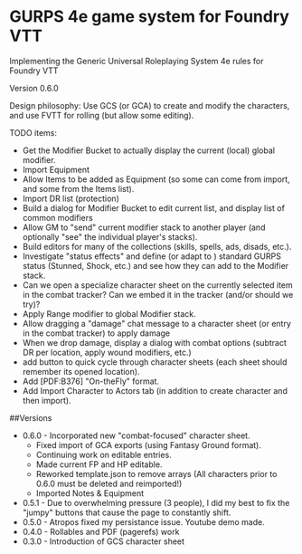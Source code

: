 # GURPS 4e game system for Foundry VTT
Implementing the Generic Universal Roleplaying System 4e rules for Foundry VTT

Version 0.6.0

Design philosophy: Use GCS (or GCA) to create and modify the characters, and use FVTT for rolling (but allow some editing).

TODO items:

- Get the Modifier Bucket to actually display the current (local) global modifier.
- Import Equipment
- Allow Items to be added as Equipment (so some can come from import, and some from the Items list).
- Import DR list (protection)
- Build a dialog for Modifier Bucket to edit current list, and display list of common modifiers
- Allow GM to "send" current modifier stack to another player (and optionally "see" the individual player's stacks).
- Build editors for many of the collections (skills, spells, ads, disads, etc.).   
- Investigate "status effects" and define (or adapt to ) standard GURPS status (Stunned, Shock, etc.) and see how they can add to the Modifier stack.
- Can we open a specialize character sheet on the currently selected item in the combat tracker?  Can we embed it in the tracker (and/or should we try)?
- Apply Range modifier to global Modifier stack.
- Allow dragging a "damage" chat message to a character sheet (or entry in the combat tracker) to apply damage
- When we drop damage, display a dialog with combat options (subtract DR per location, apply wound modifiers, etc.)
- add button to quick cycle through character sheets (each sheet should remember its opened location).
- Add [PDF:B376] "On-theFly" format.
- Add Import Character to Actors tab (in addition to create character and then import).


##Versions
- 0.6.0 - Incorporated new "combat-focused" character sheet.  
    -	Fixed import of GCA exports (using Fantasy Ground format).   
    -	Continuing work on editable entries.   
    - Made current FP and HP editable.
    -	Reworked template.json to remove arrays (All characters prior to 0.6.0 must be deleted and reimported!)
    - Imported Notes & Equipment
- 0.5.1 - Due to overwhelming pressure (3 people), I did my best to fix the "jumpy" buttons that cause the page to constantly shift.
- 0.5.0 - Atropos fixed my persistance issue.   Youtube demo made.
- 0.4.0 - Rollables and PDF (pagerefs) work
- 0.3.0 - Introduction of GCS character sheet

